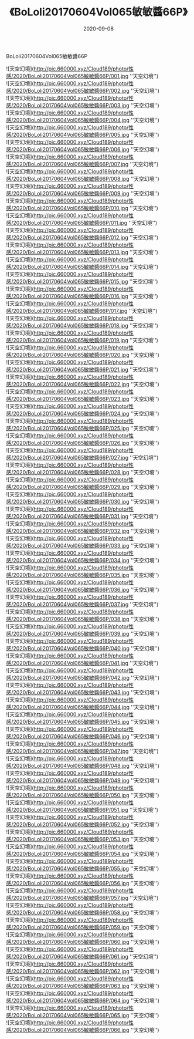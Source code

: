 ﻿---
layout: post
title:  《BoLoli20170604Vol065敏敏醬66P》
date:   2020-09-08
img: http://pic.660000.xyz/Cloud189/photo/性感/2020/BoLoli20170604Vol065敏敏醬66P/000.jpg
categories: [美女, 性感, 泳衣]
---

BoLoli20170604Vol065敏敏醬66P



![天空幻境](http://pic.660000.xyz/Cloud189/photo/性感/2020/BoLoli20170604Vol065敏敏醬66P/001.jpg ''天空幻境'') <br>
![天空幻境](http://pic.660000.xyz/Cloud189/photo/性感/2020/BoLoli20170604Vol065敏敏醬66P/002.jpg ''天空幻境'') <br>
![天空幻境](http://pic.660000.xyz/Cloud189/photo/性感/2020/BoLoli20170604Vol065敏敏醬66P/003.jpg ''天空幻境'') <br>
![天空幻境](http://pic.660000.xyz/Cloud189/photo/性感/2020/BoLoli20170604Vol065敏敏醬66P/004.jpg ''天空幻境'') <br>
![天空幻境](http://pic.660000.xyz/Cloud189/photo/性感/2020/BoLoli20170604Vol065敏敏醬66P/005.jpg ''天空幻境'') <br>
![天空幻境](http://pic.660000.xyz/Cloud189/photo/性感/2020/BoLoli20170604Vol065敏敏醬66P/006.jpg ''天空幻境'') <br>
![天空幻境](http://pic.660000.xyz/Cloud189/photo/性感/2020/BoLoli20170604Vol065敏敏醬66P/007.jpg ''天空幻境'') <br>
![天空幻境](http://pic.660000.xyz/Cloud189/photo/性感/2020/BoLoli20170604Vol065敏敏醬66P/008.jpg ''天空幻境'') <br>
![天空幻境](http://pic.660000.xyz/Cloud189/photo/性感/2020/BoLoli20170604Vol065敏敏醬66P/009.jpg ''天空幻境'') <br>
![天空幻境](http://pic.660000.xyz/Cloud189/photo/性感/2020/BoLoli20170604Vol065敏敏醬66P/010.jpg ''天空幻境'') <br>
![天空幻境](http://pic.660000.xyz/Cloud189/photo/性感/2020/BoLoli20170604Vol065敏敏醬66P/011.jpg ''天空幻境'') <br>
![天空幻境](http://pic.660000.xyz/Cloud189/photo/性感/2020/BoLoli20170604Vol065敏敏醬66P/012.jpg ''天空幻境'') <br>
![天空幻境](http://pic.660000.xyz/Cloud189/photo/性感/2020/BoLoli20170604Vol065敏敏醬66P/013.jpg ''天空幻境'') <br>
![天空幻境](http://pic.660000.xyz/Cloud189/photo/性感/2020/BoLoli20170604Vol065敏敏醬66P/014.jpg ''天空幻境'') <br>
![天空幻境](http://pic.660000.xyz/Cloud189/photo/性感/2020/BoLoli20170604Vol065敏敏醬66P/015.jpg ''天空幻境'') <br>
![天空幻境](http://pic.660000.xyz/Cloud189/photo/性感/2020/BoLoli20170604Vol065敏敏醬66P/016.jpg ''天空幻境'') <br>
![天空幻境](http://pic.660000.xyz/Cloud189/photo/性感/2020/BoLoli20170604Vol065敏敏醬66P/017.jpg ''天空幻境'') <br>
![天空幻境](http://pic.660000.xyz/Cloud189/photo/性感/2020/BoLoli20170604Vol065敏敏醬66P/018.jpg ''天空幻境'') <br>
![天空幻境](http://pic.660000.xyz/Cloud189/photo/性感/2020/BoLoli20170604Vol065敏敏醬66P/019.jpg ''天空幻境'') <br>
![天空幻境](http://pic.660000.xyz/Cloud189/photo/性感/2020/BoLoli20170604Vol065敏敏醬66P/020.jpg ''天空幻境'') <br>
![天空幻境](http://pic.660000.xyz/Cloud189/photo/性感/2020/BoLoli20170604Vol065敏敏醬66P/021.jpg ''天空幻境'') <br>
![天空幻境](http://pic.660000.xyz/Cloud189/photo/性感/2020/BoLoli20170604Vol065敏敏醬66P/022.jpg ''天空幻境'') <br>
![天空幻境](http://pic.660000.xyz/Cloud189/photo/性感/2020/BoLoli20170604Vol065敏敏醬66P/023.jpg ''天空幻境'') <br>
![天空幻境](http://pic.660000.xyz/Cloud189/photo/性感/2020/BoLoli20170604Vol065敏敏醬66P/024.jpg ''天空幻境'') <br>
![天空幻境](http://pic.660000.xyz/Cloud189/photo/性感/2020/BoLoli20170604Vol065敏敏醬66P/025.jpg ''天空幻境'') <br>
![天空幻境](http://pic.660000.xyz/Cloud189/photo/性感/2020/BoLoli20170604Vol065敏敏醬66P/026.jpg ''天空幻境'') <br>
![天空幻境](http://pic.660000.xyz/Cloud189/photo/性感/2020/BoLoli20170604Vol065敏敏醬66P/027.jpg ''天空幻境'') <br>
![天空幻境](http://pic.660000.xyz/Cloud189/photo/性感/2020/BoLoli20170604Vol065敏敏醬66P/028.jpg ''天空幻境'') <br>
![天空幻境](http://pic.660000.xyz/Cloud189/photo/性感/2020/BoLoli20170604Vol065敏敏醬66P/029.jpg ''天空幻境'') <br>
![天空幻境](http://pic.660000.xyz/Cloud189/photo/性感/2020/BoLoli20170604Vol065敏敏醬66P/030.jpg ''天空幻境'') <br>
![天空幻境](http://pic.660000.xyz/Cloud189/photo/性感/2020/BoLoli20170604Vol065敏敏醬66P/031.jpg ''天空幻境'') <br>
![天空幻境](http://pic.660000.xyz/Cloud189/photo/性感/2020/BoLoli20170604Vol065敏敏醬66P/032.jpg ''天空幻境'') <br>
![天空幻境](http://pic.660000.xyz/Cloud189/photo/性感/2020/BoLoli20170604Vol065敏敏醬66P/033.jpg ''天空幻境'') <br>
![天空幻境](http://pic.660000.xyz/Cloud189/photo/性感/2020/BoLoli20170604Vol065敏敏醬66P/034.jpg ''天空幻境'') <br>
![天空幻境](http://pic.660000.xyz/Cloud189/photo/性感/2020/BoLoli20170604Vol065敏敏醬66P/035.jpg ''天空幻境'') <br>
![天空幻境](http://pic.660000.xyz/Cloud189/photo/性感/2020/BoLoli20170604Vol065敏敏醬66P/036.jpg ''天空幻境'') <br>
![天空幻境](http://pic.660000.xyz/Cloud189/photo/性感/2020/BoLoli20170604Vol065敏敏醬66P/037.jpg ''天空幻境'') <br>
![天空幻境](http://pic.660000.xyz/Cloud189/photo/性感/2020/BoLoli20170604Vol065敏敏醬66P/038.jpg ''天空幻境'') <br>
![天空幻境](http://pic.660000.xyz/Cloud189/photo/性感/2020/BoLoli20170604Vol065敏敏醬66P/039.jpg ''天空幻境'') <br>
![天空幻境](http://pic.660000.xyz/Cloud189/photo/性感/2020/BoLoli20170604Vol065敏敏醬66P/040.jpg ''天空幻境'') <br>
![天空幻境](http://pic.660000.xyz/Cloud189/photo/性感/2020/BoLoli20170604Vol065敏敏醬66P/041.jpg ''天空幻境'') <br>
![天空幻境](http://pic.660000.xyz/Cloud189/photo/性感/2020/BoLoli20170604Vol065敏敏醬66P/042.jpg ''天空幻境'') <br>
![天空幻境](http://pic.660000.xyz/Cloud189/photo/性感/2020/BoLoli20170604Vol065敏敏醬66P/043.jpg ''天空幻境'') <br>
![天空幻境](http://pic.660000.xyz/Cloud189/photo/性感/2020/BoLoli20170604Vol065敏敏醬66P/044.jpg ''天空幻境'') <br>
![天空幻境](http://pic.660000.xyz/Cloud189/photo/性感/2020/BoLoli20170604Vol065敏敏醬66P/045.jpg ''天空幻境'') <br>
![天空幻境](http://pic.660000.xyz/Cloud189/photo/性感/2020/BoLoli20170604Vol065敏敏醬66P/046.jpg ''天空幻境'') <br>
![天空幻境](http://pic.660000.xyz/Cloud189/photo/性感/2020/BoLoli20170604Vol065敏敏醬66P/047.jpg ''天空幻境'') <br>
![天空幻境](http://pic.660000.xyz/Cloud189/photo/性感/2020/BoLoli20170604Vol065敏敏醬66P/048.jpg ''天空幻境'') <br>
![天空幻境](http://pic.660000.xyz/Cloud189/photo/性感/2020/BoLoli20170604Vol065敏敏醬66P/049.jpg ''天空幻境'') <br>
![天空幻境](http://pic.660000.xyz/Cloud189/photo/性感/2020/BoLoli20170604Vol065敏敏醬66P/050.jpg ''天空幻境'') <br>
![天空幻境](http://pic.660000.xyz/Cloud189/photo/性感/2020/BoLoli20170604Vol065敏敏醬66P/051.jpg ''天空幻境'') <br>
![天空幻境](http://pic.660000.xyz/Cloud189/photo/性感/2020/BoLoli20170604Vol065敏敏醬66P/052.jpg ''天空幻境'') <br>
![天空幻境](http://pic.660000.xyz/Cloud189/photo/性感/2020/BoLoli20170604Vol065敏敏醬66P/053.jpg ''天空幻境'') <br>
![天空幻境](http://pic.660000.xyz/Cloud189/photo/性感/2020/BoLoli20170604Vol065敏敏醬66P/054.jpg ''天空幻境'') <br>
![天空幻境](http://pic.660000.xyz/Cloud189/photo/性感/2020/BoLoli20170604Vol065敏敏醬66P/055.jpg ''天空幻境'') <br>
![天空幻境](http://pic.660000.xyz/Cloud189/photo/性感/2020/BoLoli20170604Vol065敏敏醬66P/056.jpg ''天空幻境'') <br>
![天空幻境](http://pic.660000.xyz/Cloud189/photo/性感/2020/BoLoli20170604Vol065敏敏醬66P/057.jpg ''天空幻境'') <br>
![天空幻境](http://pic.660000.xyz/Cloud189/photo/性感/2020/BoLoli20170604Vol065敏敏醬66P/058.jpg ''天空幻境'') <br>
![天空幻境](http://pic.660000.xyz/Cloud189/photo/性感/2020/BoLoli20170604Vol065敏敏醬66P/059.jpg ''天空幻境'') <br>
![天空幻境](http://pic.660000.xyz/Cloud189/photo/性感/2020/BoLoli20170604Vol065敏敏醬66P/060.jpg ''天空幻境'') <br>
![天空幻境](http://pic.660000.xyz/Cloud189/photo/性感/2020/BoLoli20170604Vol065敏敏醬66P/061.jpg ''天空幻境'') <br>
![天空幻境](http://pic.660000.xyz/Cloud189/photo/性感/2020/BoLoli20170604Vol065敏敏醬66P/062.jpg ''天空幻境'') <br>
![天空幻境](http://pic.660000.xyz/Cloud189/photo/性感/2020/BoLoli20170604Vol065敏敏醬66P/063.jpg ''天空幻境'') <br>
![天空幻境](http://pic.660000.xyz/Cloud189/photo/性感/2020/BoLoli20170604Vol065敏敏醬66P/064.jpg ''天空幻境'') <br>
![天空幻境](http://pic.660000.xyz/Cloud189/photo/性感/2020/BoLoli20170604Vol065敏敏醬66P/065.jpg ''天空幻境'') <br>
![天空幻境](http://pic.660000.xyz/Cloud189/photo/性感/2020/BoLoli20170604Vol065敏敏醬66P/066.jpg ''天空幻境'') <br>